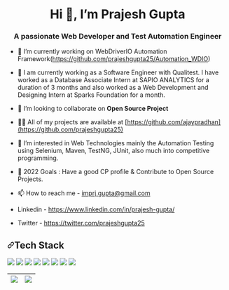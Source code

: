 <h1 align="center">Hi 👋, I’m Prajesh Gupta</h1>
<h3 align="center">A passionate Web Developer and Test Automation Engineer</h3>

<!-- <p align="left"> <a href="https://github.com/ryo-ma/github-profile-trophy"><img src="https://github-profile-trophy.vercel.app/?username=ajaypradhan" alt="ajaypradhan" /></a> </p> -->

- 🔭 I’m currently working on WebDriverIO Automation Framework(https://github.com/prajeshgupta25/Automation_WDIO)
- 🌱 I am currently working as a Software Engineer with Qualitest. I have worked as a Database Associate Intern at SAPIO ANALYTICS for a duration of 3 months and also worked as a Web Development and Designing Intern at Sparks Foundation for a month.

- 👯 I’m looking to collaborate on **Open Source Project**

- 👨‍💻 All of my projects are available at [https://github.com/ajaypradhan](https://github.com/prajeshgupta25)

- 👀 I’m interested in Web Technologies mainly the Automation Testing using Selenium, Maven, TestNG, JUnit, also much into competitive programming.

- 🥅 2022 Goals : Have a good CP profile & Contribute to Open Source Projects. 

- 📫 How to reach me - imprj.gupta@gmail.com

- Linkedin - https://www.linkedin.com/in/prajesh-gupta/

- Twitter  - https://twitter.com/prajeshgupta25 

<h2 align="left"><a id="user-content-tech-stack" class="anchor" aria-hidden="true" href="#tech-stack"><svg class="octicon octicon-link" viewBox="0 0 16 16" version="1.1" width="16" height="16" aria-hidden="true"><path fill-rule="evenodd" d="M7.775 3.275a.75.75 0 001.06 1.06l1.25-1.25a2 2 0 112.83 2.83l-2.5 2.5a2 2 0 01-2.83 0 .75.75 0 00-1.06 1.06 3.5 3.5 0 004.95 0l2.5-2.5a3.5 3.5 0 00-4.95-4.95l-1.25 1.25zm-4.69 9.64a2 2 0 010-2.83l2.5-2.5a2 2 0 012.83 0 .75.75 0 001.06-1.06 3.5 3.5 0 00-4.95 0l-2.5 2.5a3.5 3.5 0 004.95 4.95l1.25-1.25a.75.75 0 00-1.06-1.06l-1.25 1.25a2 2 0 01-2.83 0z"></path></svg></a>Tech Stack</h2>
<p>
<img src="https://camo.githubusercontent.com/788097d508ec65b0561c1d5d61f9fe8d797ef95872a28d68beee08649fddafba/68747470733a2f2f696d672e736869656c64732e696f2f62616467652f48544d4c2d4646343530303f7374796c653d666f722d7468652d6261646765266c6f676f3d68746d6c35266c6f676f436f6c6f723d7768697465">
<img src="https://camo.githubusercontent.com/e0a3702830ab5e1fb8e2158ca7953bb1542d0454e3d264a557fc1f8865d10a8a/68747470733a2f2f696d672e736869656c64732e696f2f62616467652f4353532d3030383143423f267374796c653d666f722d7468652d6261646765266c6f676f3d63737333266c6f676f436f6c6f723d7768697465">
<img src="https://camo.githubusercontent.com/b13ed67c809178963ce9d538175b02649800772be1ce0cb02da5879e5614e236/68747470733a2f2f696d672e736869656c64732e696f2f62616467652f426f6f7473747261702d3536334437433f7374796c653d666f722d7468652d6261646765266c6f676f3d626f6f747374726170266c6f676f436f6c6f723d7768697465">
<img src="https://camo.githubusercontent.com/9d07c04bdd98c662d5df9d4e1cc1de8446ffeaebca330feb161f1fb8e1188204/68747470733a2f2f696d672e736869656c64732e696f2f62616467652f4a6176615363726970742d4637444631453f7374796c653d666f722d7468652d6261646765266c6f676f3d6a617661736372697074266c6f676f436f6c6f723d626c61636b">
<img src="https://camo.githubusercontent.com/83365713cb0c6c8eb0afdc0982f3d65575e453512355c3305169da41c3392375/68747470733a2f2f696d672e736869656c64732e696f2f62616467652f432532422532422d3030353939433f7374796c653d666f722d7468652d6261646765266c6f676f3d43253242253242266c6f676f436f6c6f723d7768697465">
<img src="https://camo.githubusercontent.com/562dffd3994e1eb43a728baa95b2314d9b3b5086280f2633293742a2989b5f87/68747470733a2f2f696d672e736869656c64732e696f2f62616467652f432d3030353939433f7374796c653d666f722d7468652d6261646765266c6f676f3d43266c6f676f436f6c6f723d7768697465">
<img src="https://camo.githubusercontent.com/94be0a2e5be142925615e5821d97137a930d08fc154962ce43860f1957e6661e/68747470733a2f2f696d672e736869656c64732e696f2f62616467652f507974686f6e2d3337373641423f7374796c653d666f722d7468652d6261646765266c6f676f3d707974686f6e266c6f676f436f6c6f723d7768697465">
<img src="https://camo.githubusercontent.com/932123bf240349f3785c02228b113b06299079e8740f480c767e8335fd6d752a/68747470733a2f2f696d672e736869656c64732e696f2f62616467652f53514c6974652d3037343035453f7374796c653d666f722d7468652d6261646765266c6f676f3d73716c697465266c6f676f436f6c6f723d7768697465">
</p>


<table>
<thead>
<tr>
<th><a target="_blank" rel="noopener noreferrer" href="https://camo.githubusercontent.com/00d0d8d6dc0a97177e65e8d9bb6d37e10d5b574870e05d3f4d98eeb1c87bd4c3/68747470733a2f2f6769746875622d726561646d652d73746174732e76657263656c2e6170702f6170693f757365726e616d653d646979616a61697377616c3131262673686f775f69636f6e733d747275652626686964655f626f726465723d66616c736526267468656d653d7261646963616c2626636f756e745f707269766174653d74727565"><img src="https://github-readme-stats.vercel.app/api?username=prajeshgupta25&amp;&amp;show_icons=true&amp;&amp;hide_border=false&amp;&amp;theme=radical&amp;&amp;count_private=true" style="max-width:100%;"></a></th>
<th><a target="_blank" rel="noopener noreferrer" href="https://camo.githubusercontent.com/e5d39cb72c81a64814e5a2c4bc0346d04384221910dc883b82423a206ec5a5bd/68747470733a2f2f6769746875622d726561646d652d73747265616b2d73746174732e6865726f6b756170702e636f6d2f3f757365723d646979616a61697377616c313126267468656d653d7261646963616c2626686964655f626f726465723d66616c7365262673686f775f69636f6e733d74727565"><img src="https://github-readme-streak-stats.herokuapp.com/?user=prajeshgupta25&amp;&amp;theme=radical&amp;&amp;hide_border=false&amp;&amp;show_icons=true" style="max-width:100%;"></a></th>
</tr>
</thead>
</table>

<!---
PrajeshGupta/PrajeshGupta is a ✨ special ✨ repository because its `README.md` (this file) appears on your GitHub profile.
You can click the Preview link to take a look at your changes.
--->
